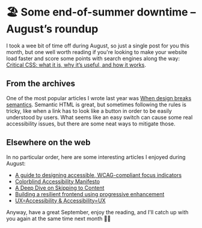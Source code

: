 # 🏖 Some end-of-summer downtime – August’s roundup

I took a wee bit of time off during August, so just a single post for you this month, but one well worth reading if you're looking to make your website load faster and score some points with search engines along the way: [Critical CSS: what it is, why it’s useful, and how it works](https://www.tempertemper.net/blog/critical-css-what-it-is-why-its-useful-and-how-it-works).


## From the archives

One of the most popular articles I wrote last year was [When design breaks semantics](https://www.tempertemper.net/blog/when-design-breaks-semantics). Semantic HTML is great, but sometimes following the rules is tricky, like when a link has to look like a button in order to be easily understood by users. What seems like an easy switch can cause some real accessibility issues, but there are some neat ways to mitigate those.


## Elsewhere on the web

In no particular order, here are some interesting articles I enjoyed during August:

- [A guide to designing accessible, WCAG-compliant focus indicators](https://www.sarasoueidan.com/blog/focus-indicators/)
- [Colorblind Accessibility Manifesto](https://colorblindaccessibilitymanifesto.com/)
- [A Deep Dive on Skipping to Content](https://css-tricks.com/a-deep-dive-on-skipping-to-content/)
- [Building a resilient frontend using progressive enhancement](https://www.gov.uk/service-manual/technology/using-progressive-enhancement)
- [UX=Accessibility & Accessibility=UX](https://uxdesign.cc/ux-accessibility-accessibility-ux-3f609617c480)

Anyway, have a great September, enjoy the reading, and I'll catch up with you again at the same time next month 🙇‍♂️
